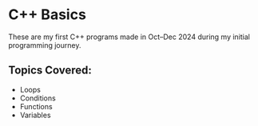 # C++ Basics

These are my first C++ programs made in Oct–Dec 2024 during my initial programming journey.

## Topics Covered:
- Loops
- Conditions
- Functions
- Variables
